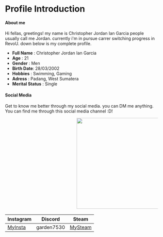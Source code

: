 # Profile Introduction 
#### About me 
 Hi fellas, greetings! my name is Christopher Jordan Ian Garcia people usually call me Jordan. currently i'm in pursue  carrer switching progress in RevoU. down below is my complete profile. 

- **Full Name** : Christopher Jordan Ian Garcia
- **Age**      : 21
- **Gender**  : Men
- **Birth Date**: 28/03/2002
- **Hobbies**   : Swimming, Gaming
- **Adress** : Padang, West Sumatera
- **Merital Status** : Single

#### Social Media 
Get to know me better through my social media. you can DM me anything. You can find me through this social media channel :D!

<pre>
                            <img src = 'https://i.imgur.com/hY9izS8.jpg' width = 300>
</pre>


| Instagram                                        | Discord    | Steam                                               |
| ------------------------------------------------ | ---------- | --------------------------------------------------- |
| [MyInsta](https://www.instagram.com/cjordan.ig/) | garden7530 | [MySteam](https://steamcommunity.com/id/mysteam22/) |



 







